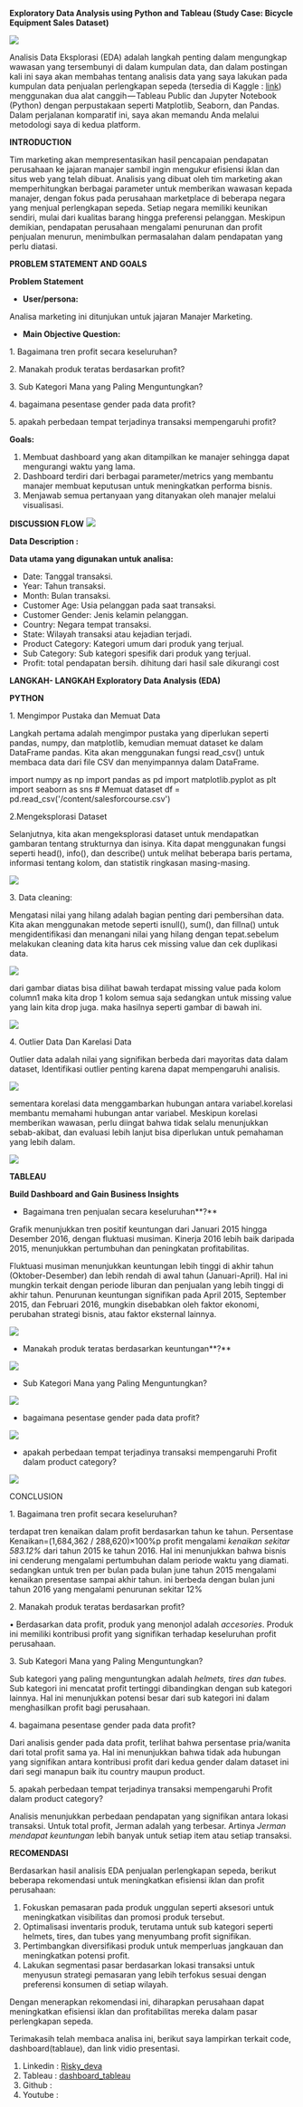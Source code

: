 **Exploratory Data Analysis using Python and Tableau (Study Case: Bicycle Equipment Sales Dataset)**

![](Aspose.Words.5f1f9176-e325-43c0-82ef-8437bc0faa4d.001.jpeg)

Analisis Data Eksplorasi (EDA) adalah langkah penting dalam mengungkap wawasan yang tersembunyi di dalam kumpulan data, dan dalam postingan kali ini saya akan membahas tentang analisis data yang saya lakukan pada kumpulan data penjualan perlengkapan sepeda (tersedia di Kaggle : [link](https://www.kaggle.com/datasets/abhishekrp1517/sales-data-for-economic-data-analysis/data)) menggunakan dua alat canggih — Tableau Public dan Jupyter Notebook (Python) dengan perpustakaan seperti Matplotlib, Seaborn, dan Pandas. Dalam perjalanan komparatif ini, saya akan memandu Anda melalui metodologi saya di kedua platform.

**INTRODUCTION**

Tim marketing akan mempresentasikan hasil pencapaian pendapatan perusahaan ke jajaran manajer sambil ingin mengukur efisiensi iklan dan situs web yang telah dibuat. Analisis yang dibuat oleh tim marketing akan memperhitungkan berbagai parameter untuk memberikan wawasan kepada manajer, dengan fokus pada perusahaan marketplace di beberapa negara yang menjual perlengkapan sepeda. Setiap negara memiliki keunikan sendiri, mulai dari kualitas barang hingga preferensi pelanggan. Meskipun demikian, pendapatan perusahaan mengalami penurunan dan profit penjualan menurun, menimbulkan permasalahan dalam pendapatan yang perlu diatasi.

**PROBLEM STATEMENT AND GOALS**

**Problem Statement**

- **User/persona:**

Analisa marketing ini ditunjukan untuk jajaran Manajer Marketing.

- **Main Objective Question:**

1\. Bagaimana tren profit secara keseluruhan?

2\. Manakah produk teratas berdasarkan profit?

3\. Sub Kategori Mana yang Paling Menguntungkan?

4\. bagaimana pesentase gender pada data profit?

5\. apakah perbedaan tempat terjadinya transaksi mempengaruhi profit?


**Goals:**

1. Membuat dashboard yang akan ditampilkan ke manajer sehingga dapat mengurangi waktu yang lama.
1. Dashboard terdiri dari berbagai parameter/metrics yang membantu manajer membuat keputusan untuk meningkatkan performa bisnis.
1. Menjawab semua pertanyaan yang ditanyakan oleh manajer melalui visualisasi.

**DISCUSSION FLOW**
![](1.drawio.png)

**Data Description :**

**Data utama yang digunakan untuk analisa:**

- Date: Tanggal transaksi.
- Year: Tahun transaksi.
- Month: Bulan transaksi.
- Customer Age: Usia pelanggan pada saat transaksi.
- Customer Gender: Jenis kelamin pelanggan.
- Country: Negara tempat transaksi.
- State: Wilayah transaksi atau kejadian terjadi.
- Product Category: Kategori umum dari produk yang terjual.
- Sub Category: Sub kategori spesifik dari produk yang terjual.
- Profit: total pendapatan bersih. dihitung dari hasil sale dikurangi cost

**LANGKAH- LANGKAH Exploratory Data Analysis (EDA)**

**PYTHON**

1\. Mengimpor Pustaka dan Memuat Data

Langkah pertama adalah mengimpor pustaka yang diperlukan seperti pandas, numpy, dan matplotlib, kemudian memuat dataset ke dalam DataFrame pandas. Kita akan menggunakan fungsi read\_csv() untuk membaca data dari file CSV dan menyimpannya dalam DataFrame.

import numpy as np
import pandas as pd
import matplotlib.pyplot as plt
import seaborn as sns
\# Memuat dataset
df = pd.read\_csv('/content/salesforcourse.csv')

2\.Mengeksplorasi Dataset

Selanjutnya, kita akan mengeksplorasi dataset untuk mendapatkan gambaran tentang strukturnya dan isinya. Kita dapat menggunakan fungsi seperti head(), info(), dan describe() untuk melihat beberapa baris pertama, informasi tentang kolom, dan statistik ringkasan masing-masing.

![](Aspose.Words.5f1f9176-e325-43c0-82ef-8437bc0faa4d.002.png) [](Aspose.Words.5f1f9176-e325-43c0-82ef-8437bc0faa4d.003.png) [](Aspose.Words.5f1f9176-e325-43c0-82ef-8437bc0faa4d.004.png)

3\. Data cleaning:

Mengatasi nilai yang hilang adalah bagian penting dari pembersihan data. Kita akan menggunakan metode seperti isnull(), sum(), dan fillna() untuk mengidentifikasi dan menangani nilai yang hilang dengan tepat.sebelum melakukan cleaning data kita harus cek missing value dan cek duplikasi data.

![](Aspose.Words.5f1f9176-e325-43c0-82ef-8437bc0faa4d.005.png)

dari gambar diatas bisa dilihat bawah terdapat missing value pada kolom column1 maka kita drop 1 kolom semua saja sedangkan untuk missing value yang lain kita drop juga. maka hasilnya seperti gambar di bawah ini.

![](Aspose.Words.5f1f9176-e325-43c0-82ef-8437bc0faa4d.006.png)

4\. Outlier Data Dan Karelasi Data

Outlier data adalah nilai yang signifikan berbeda dari mayoritas data dalam dataset, Identifikasi outlier penting karena dapat mempengaruhi analisis.

![](Aspose.Words.5f1f9176-e325-43c0-82ef-8437bc0faa4d.007.png)

sementara korelasi data menggambarkan hubungan antara variabel.korelasi membantu memahami hubungan antar variabel. Meskipun korelasi memberikan wawasan, perlu diingat bahwa tidak selalu menunjukkan sebab-akibat, dan evaluasi lebih lanjut bisa diperlukan untuk pemahaman yang lebih dalam.

![](Aspose.Words.5f1f9176-e325-43c0-82ef-8437bc0faa4d.008.png)

**TABLEAU**

**Build Dashboard and Gain Business Insights**

- Bagaimana tren penjualan secara keseluruhan**?**

Grafik menunjukkan tren positif keuntungan dari Januari 2015 hingga Desember 2016, dengan fluktuasi musiman. Kinerja 2016 lebih baik daripada 2015, menunjukkan pertumbuhan dan peningkatan profitabilitas.

Fluktuasi musiman menunjukkan keuntungan lebih tinggi di akhir tahun (Oktober-Desember) dan lebih rendah di awal tahun (Januari-April). Hal ini mungkin terkait dengan periode liburan dan penjualan yang lebih tinggi di akhir tahun. Penurunan keuntungan signifikan pada April 2015, September 2015, dan Februari 2016, mungkin disebabkan oleh faktor ekonomi, perubahan strategi bisnis, atau faktor eksternal lainnya.

![](Aspose.Words.5f1f9176-e325-43c0-82ef-8437bc0faa4d.009.png)

- Manakah produk teratas berdasarkan keuntungan**?**

![](Aspose.Words.5f1f9176-e325-43c0-82ef-8437bc0faa4d.010.png)

- Sub Kategori Mana yang Paling Menguntungkan?

![](Aspose.Words.5f1f9176-e325-43c0-82ef-8437bc0faa4d.011.png)

- bagaimana pesentase gender pada data profit?

![](Aspose.Words.5f1f9176-e325-43c0-82ef-8437bc0faa4d.012.png)

- apakah perbedaan tempat terjadinya transaksi mempengaruhi Profit dalam product category?

![](Aspose.Words.5f1f9176-e325-43c0-82ef-8437bc0faa4d.013.png)

CONCLUSION

1\. Bagaimana tren profit secara keseluruhan?

terdapat tren kenaikan dalam profit berdasarkan tahun ke tahun. Persentase Kenaikan=(1,684,362 / 288,620)×100%p profit mengalami *kenaikan sekitar 583.12%* dari tahun 2015 ke tahun 2016. Hal ini menunjukkan bahwa bisnis ini cenderung mengalami pertumbuhan dalam periode waktu yang diamati. sedangkan untuk tren per bulan pada bulan june tahun 2015 mengalami kenaikan presentase sampai akhir tahun. ini berbeda dengan bulan juni tahun 2016 yang mengalami penurunan sekitar 12%

2\. Manakah produk teratas berdasarkan profit?

• Berdasarkan data profit, produk yang menonjol adalah *accesories*. Produk ini memiliki kontribusi profit yang signifikan terhadap keseluruhan profit perusahaan.

3\. Sub Kategori Mana yang Paling Menguntungkan?

Sub kategori yang paling menguntungkan adalah *helmets, tires dan tubes.* Sub kategori ini mencatat profit tertinggi dibandingkan dengan sub kategori lainnya. Hal ini menunjukkan potensi besar dari sub kategori ini dalam menghasilkan profit bagi perusahaan.

4\. bagaimana pesentase gender pada data profit?

Dari analisis gender pada data profit, terlihat bahwa persentase pria/wanita dari total profit sama ya. Hal ini menunjukkan bahwa tidak ada hubungan yang signifikan antara kontribusi profit dari kedua gender dalam dataset ini dari segi manapun baik itu country maupun product.

5\. apakah perbedaan tempat terjadinya transaksi mempengaruhi Profit dalam product category?

Analisis menunjukkan perbedaan pendapatan yang signifikan antara lokasi transaksi. Untuk total profit, Jerman adalah yang terbesar. Artinya *Jerman mendapat keuntungan* lebih banyak untuk setiap item atau setiap transaksi.

**RECOMENDASI**

Berdasarkan hasil analisis EDA penjualan perlengkapan sepeda, berikut beberapa rekomendasi untuk meningkatkan efisiensi iklan dan profit perusahaan:

1. Fokuskan pemasaran pada produk unggulan seperti aksesori untuk meningkatkan visibilitas dan promosi produk tersebut.
1. Optimalisasi inventaris produk, terutama untuk sub kategori seperti helmets, tires, dan tubes yang menyumbang profit signifikan.
1. Pertimbangkan diversifikasi produk untuk memperluas jangkauan dan meningkatkan potensi profit.
1. Lakukan segmentasi pasar berdasarkan lokasi transaksi untuk menyusun strategi pemasaran yang lebih terfokus sesuai dengan preferensi konsumen di setiap wilayah.

Dengan menerapkan rekomendasi ini, diharapkan perusahaan dapat meningkatkan efisiensi iklan dan profitabilitas mereka dalam pasar perlengkapan sepeda.

Terimakasih telah membaca analisa ini, berikut saya lampirkan terkait code, dashboard(tablaue), dan link vidio presentasi.

1. Linkedin : [Risky_deva](https://www.linkedin.com/in/risky-devandra-hartana/)
1. Tableau : [dashboard_tableau](https://public.tableau.com/views/ProjekIIVisualisasipaacman/Dashboard1?:language=en-US&publish=yes&:sid=&:display_count=n&:origin=viz_share_link)
1. Github : 
1. Youtube : 


